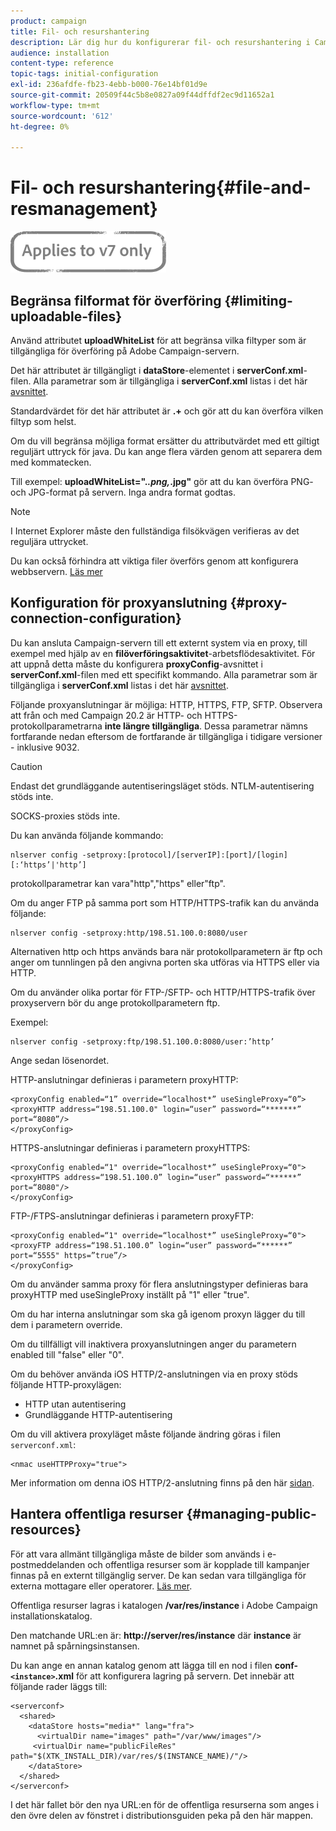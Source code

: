 ```yaml
---
product: campaign
title: Fil- och resurshantering
description: Lär dig hur du konfigurerar fil- och resurshantering i Campaign
audience: installation
content-type: reference
topic-tags: initial-configuration
exl-id: 236afdfe-fb23-4ebb-b000-76e14bf01d9e
source-git-commit: 20509f44c5b8e0827a09f44dffdf2ec9d11652a1
workflow-type: tm+mt
source-wordcount: '612'
ht-degree: 0%

---
```


# Fil- och resurshantering{#file-and-resmanagement}

![](../../assets/v7-only.svg)

## Begränsa filformat för överföring {#limiting-uploadable-files}

Använd attributet **uploadWhiteList** för att begränsa vilka filtyper som är tillgängliga för överföring på Adobe Campaign-servern.

Det här attributet är tillgängligt i **dataStore**-elementet i **serverConf.xml**-filen. Alla parametrar som är tillgängliga i **serverConf.xml** listas i det här [avsnittet](../../installation/using/the-server-configuration-file.md).

Standardvärdet för det här attributet är **.+** och gör att du kan överföra vilken filtyp som helst.

Om du vill begränsa möjliga format ersätter du attributvärdet med ett giltigt reguljärt uttryck för java. Du kan ange flera värden genom att separera dem med kommatecken.

Till exempel: **uploadWhiteList=&quot;.*.png,*.jpg&quot;** gör att du kan överföra PNG- och JPG-format på servern. Inga andra format godtas.

>[!NOTE]
>
>I Internet Explorer måste den fullständiga filsökvägen verifieras av det reguljära uttrycket.

Du kan också förhindra att viktiga filer överförs genom att konfigurera webbservern. [Läs mer](web-server-configuration.md)

## Konfiguration för proxyanslutning {#proxy-connection-configuration}

Du kan ansluta Campaign-servern till ett externt system via en proxy, till exempel med hjälp av en **filöverföringsaktivitet**-arbetsflödesaktivitet. För att uppnå detta måste du konfigurera **proxyConfig**-avsnittet i **serverConf.xml**-filen med ett specifikt kommando. Alla parametrar som är tillgängliga i **serverConf.xml** listas i det här [avsnittet](../../installation/using/the-server-configuration-file.md).

Följande proxyanslutningar är möjliga: HTTP, HTTPS, FTP, SFTP. Observera att från och med Campaign 20.2 är HTTP- och HTTPS-protokollparametrarna **inte längre tillgängliga**. Dessa parametrar nämns fortfarande nedan eftersom de fortfarande är tillgängliga i tidigare versioner - inklusive 9032.

>[!CAUTION]
>
>Endast det grundläggande autentiseringsläget stöds. NTLM-autentisering stöds inte.
>
>SOCKS-proxies stöds inte.

Du kan använda följande kommando:

```
nlserver config -setproxy:[protocol]/[serverIP]:[port]/[login][:‘https’|'http’]
```

protokollparametrar kan vara&quot;http&quot;,&quot;https&quot; eller&quot;ftp&quot;.

Om du anger FTP på samma port som HTTP/HTTPS-trafik kan du använda följande:

```
nlserver config -setproxy:http/198.51.100.0:8080/user
```

Alternativen http och https används bara när protokollparametern är ftp och anger om tunnlingen på den angivna porten ska utföras via HTTPS eller via HTTP.

Om du använder olika portar för FTP-/SFTP- och HTTP/HTTPS-trafik över proxyservern bör du ange protokollparametern ftp.


Exempel:

```
nlserver config -setproxy:ftp/198.51.100.0:8080/user:’http’
```

Ange sedan lösenordet.

HTTP-anslutningar definieras i parametern proxyHTTP:

```
<proxyConfig enabled=“1” override=“localhost*” useSingleProxy=“0”>
<proxyHTTP address=“198.51.100.0" login=“user” password=“*******” port=“8080”/>
</proxyConfig>
```

HTTPS-anslutningar definieras i parametern proxyHTTPS:

```
<proxyConfig enabled=“1" override=“localhost*” useSingleProxy=“0">
<proxyHTTPS address=“198.51.100.0” login=“user” password=“******” port=“8080"/>
</proxyConfig>
```

FTP-/FTPS-anslutningar definieras i parametern proxyFTP:

```
<proxyConfig enabled=“1" override=“localhost*” useSingleProxy=“0">
<proxyFTP address=“198.51.100.0” login=“user” password=“******” port=“5555" https=”true”/>
</proxyConfig>
```

Om du använder samma proxy för flera anslutningstyper definieras bara proxyHTTP med useSingleProxy inställt på &quot;1&quot; eller &quot;true&quot;.

Om du har interna anslutningar som ska gå igenom proxyn lägger du till dem i parametern override.

Om du tillfälligt vill inaktivera proxyanslutningen anger du parametern enabled till &quot;false&quot; eller &quot;0&quot;.

Om du behöver använda iOS HTTP/2-anslutningen via en proxy stöds följande HTTP-proxylägen:

* HTTP utan autentisering
* Grundläggande HTTP-autentisering

Om du vill aktivera proxyläget måste följande ändring göras i filen `serverconf.xml`:

```
<nmac useHTTPProxy="true">
```

Mer information om denna iOS HTTP/2-anslutning finns på den här [sidan](../../delivery/using/about-mobile-app-channel.md).

## Hantera offentliga resurser {#managing-public-resources}

För att vara allmänt tillgängliga måste de bilder som används i e-postmeddelanden och offentliga resurser som är kopplade till kampanjer finnas på en externt tillgänglig server. De kan sedan vara tillgängliga för externa mottagare eller operatorer. [Läs mer](../../installation/using/deploying-an-instance.md#managing-public-resources).

Offentliga resurser lagras i katalogen **/var/res/instance** i Adobe Campaign installationskatalog.

Den matchande URL:en är: **http://server/res/instance** där **instance** är namnet på spårningsinstansen.

Du kan ange en annan katalog genom att lägga till en nod i filen **conf-`<instance>`.xml** för att konfigurera lagring på servern. Det innebär att följande rader läggs till:

```
<serverconf>
  <shared>
    <dataStore hosts="media*" lang="fra">
      <virtualDir name="images" path="/var/www/images"/>
     <virtualDir name="publicFileRes" path="$(XTK_INSTALL_DIR)/var/res/$(INSTANCE_NAME)/"/>
    </dataStore>
  </shared>
</serverconf>
```

I det här fallet bör den nya URL:en för de offentliga resurserna som anges i den övre delen av fönstret i distributionsguiden peka på den här mappen.
